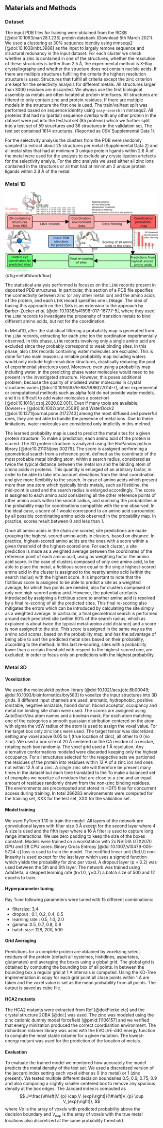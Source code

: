 ## Materials and Methods

### Dataset
The input PDB files for training were obtained from the RCSB [@doi:10.1093/nar/28.1.235] protein databank (Download 5th March 2021). We used a clustering at 30% sequence identity using mmseqs2 [@doi:10.1038/nbt.3988] as the input to largely remove sequence and structural redunancy in the input dataset. 
For each cluster we check whether a zinc is contained in one of the structures, whether the resolution of these structures is better than 2.5 Å, the experimental method is X-Ray crystallography and whether the structure does not contain nucleic acids. If there are multiple structures fulfilling the criteria the highest resolution structure is used. Structures that fulfill all criteria except the zinc criterion are kept for the selectivity analysis for different metals. 
All structures larger than 3000 residues are discarded. We always use the first biological assembly as metals are often located at protein interfaces. All structures are filtered to only contain zinc and protein residues. If there are multiple models in the structure the first one is used. 
The train/val/test split was performed based on sequence identity using `easy-search` in mmseqs2. All proteins that had no (partial) sequence overlap with any other protein in the dataset were put into the test/val set (85 proteins) which we further split into a test set of 59 structures and 36 structures in the validation set. The test set contained 1614 structures. (Reported as CSV Supplemental Data 1).

For the selectivity analysis the clusters from the PDB were randomly sampled to extract about 25 structures per metal (Supplemental Data 2) and all metal sites that had at minimum 3 unique protein ligands within 2.8 Å of the metal were used for the analysis to exclude any crystallization artefacts for the selectivity analyis. For the zinc analysis we used either all zinc ions contained in the structures or all that had at minimum 2 unique protein ligands within 2.8 Å of the metal. 

### Metal 1D

![Workflow of Metal1D](images/metal1D_scheme_large.png){#fig:metal1dworkflow}

The statistical analysis performed is focuses on the `LINK` records present in deposited PDB structures. In particular, this section of a PDB file specifies the connectivity between zinc (or any other metal ion) and the amino acids of the protein, and each `LINK` record specifies one `LINK`age. The idea of basing this approach on the `LINK`s is an extension to the approach by Barber-Zucker *et al.* [@doi:10.1038/s41598-017-16777-5], where they used the `LINK` records to investigate the propensity of transition metals to bind different amino acids, but not for the coordination.

In Metal1D, after the statistical filtering a probability map is generated from the `LINK` records, extracting for each zinc ion the oordination experimentally observed. In this phase, `LINK` records involving only a single amino acid are excluded since they probably correspond to weak binding sites. In this phase, also `LINK` records containing water molecules are excluded. This is done for two main reasons: a reliable probability map including waters would only include high-resolution structures, drastically reducing the pool of experimental structures used. Moreover, even using a probability map including water, in the predicting phase water molecules would need to be present in the investigated structure. However, this poses additional problem, because the quality of modeled water molecules in crystal structures varies [@doi:10.1016/0076-6879(86)27014-7]<!-- paper from 1986, we can also look for something more recent -->, other experimental or computational methods such as alpha fold do not provide water models, and it is difficult to add water molecules a posteriori [@doi:10.1016/j.csbj.2020.02.001]<!-- this is more a review on available softwares for waters, not sure this is what you had in mind-->. Even if many tools are available, Dowser++ [@doi:10.1002/prot.25081] and WaterDock2 [@doi:10.1371/journal.pone.0172743] among the most diffused and powerful ones, they are not able to handle the presence of metal ions. Due to these limitations, water molecules are considered only implicitly in this method.


The learned probability map is used to predict the metal sites for a given protein structure. To make a prediction, each amino acid of the protein is scored. The 3D protein structure is analyzed using the BioPandas python library [@doi:10.21105/joss.00279]. The score is assigned performing a geometrical search from a reference point, defined as the coordinate of the most probable metal binding atom, within a search radius, considered as twice the typical distance between the metal ion and the binding atom of amino acids in proteins. This quantity is enlarged of an arbitrary factor, in order to be able to take into account deviations from the ideal cooridnation and give more flexibility to the search. In case of amino acids which present more than one atom which typically binds metals, such as Histidine, the mid-point is used and the search radius is enlarged accordingly. 
The score is assigned to each amino acid considering all the other reference points of other amino acids within the search radius, and summing the probabilities in the probability map for coordinations compatible with the one observed. In the ideal case, a score of 1 would correspond to an amino acid surrounded by all possible coordinating amino acids observed in the probability map. In practice, scores result between 0 and less than 1.

Once all amino acids in the chain are scored, site predictions are made grouping the highest-scored amino acids in clusters, based on distance. In practice, highest-scored amino acids are the ones with a score within a given threshold of the highest-scored one. For each cluster, a site prediction is made as a weighted average between the coordinates of the reference point of each amino acid, using as weighting factor the amino acid score. In the case of clusters composed of only one amino acid, to be able to place the metal, a fictitious score equal to the single highest-scored amino acid in the cluster is assigned to the nearby amino acid  (within the search radius) with the highest score. <!-- Did you try using some kind of bond vector ? I imagine this approach will have difficulty differntiating Ne Nd in histidines-->
 It is important to note that the fictitious score is assigned to be able to predict a site as a weighted average, for which two points are needed, also for clusters composed of only one high-scored amino acid. However, the potential artefacts introduced by assigning a fictitious score to another amino acid is resolved by a final re-scoring of all the predicted sites.
This final re-scoring also mitigates the errors which can be introduced by calculating the site simply as a weighted average. In particular, a final geometrical search is performed around each predicted site (within 60% of the search radius, which as explained is about twice the typical metal-amino acid distance) and a score is now assigned to the site. This score is assigned in the same way as the amino acid scores, based on the probability map, and has the advantage of being able to sort the predicted metal sites based on their probability, according to the method. In this last re-scoring, sites with a probability lower than a certain threshold with respect to the highest-scored one, are excluded, in order to focus only on predictions with the highest probability. 

### Metal 3D

#### Voxelization
We used the moleculekit python library [@doi:10.1021/acs.jctc.6b00049; @doi:10.1093/bioinformatics/bty583] to voxelize the input structures into 3D grids. 8 different input channels are used: aromatic, hydrophobic, positive ionizable, negative ionizable, hbond donor, hbond acceptor, occupancy and metal ion binding site chain were used. The scores are assigned using AutoDockVina atom names and a boolean mask. For each atom matching one of the categories a smooth gaussian distribution centered on the atom with sigma the vdW radius of the atom is used to assign the voxel value. For the target box only zinc ions were used. The target tensor was discretized setting any voxel above 0.05 to 1 (true location of zinc), all other to 0 (no zinc).  We used a box size of 20 Å centered on the CA residue of a residue, rotating each box randomly. The voxel grid used a 1 Å resolution. Any alternative conformations modeled were discarded keeping only the highest occupancy. 
For all structures selected for the respective sets we partioned the residues of the protein into residues within 12 Å of a zinc ion and ones not within 12 Å of a zinc. A single zinc site will therefore be present many times in the dataset but each time translated to the  To make a balanced set of examples we voxelize all residues that are close to a zinc and an equal amount of residues randomly drawn from the non-zinc binding residues. 
The environments are precomputed and stored in HDF5 files for concurrent access during training. In total 266283 environements were computed for the training set, XXX for the test set, XXX for the validation set. 

#### Model training
We used PyTorch 1.10 to train the model. All layers of the network are convolutional layers with filter size 3 Å except for the second layer where 4 Å size is used and the fifth layer where a 16 Å filter is used to capture long range interactions. We use zero padding to keep the size of the boxes constant. Models were trained on a workstation with 2x NVIDIA GTX2070 GPU and 28 CPU cores. 
Binary Cross Entropy [@doi:10.1007/s10479-005-5724-z] loss is used to train the model. The rectified linear unit (ReLU) non-linearity  is used except for the last layer which uses a sigmoid function which yields the probability for zinc per voxel.
A dropout layer (p = 0.2) was used between the 5th and 6th layer. 
The network was trained using AdaDelta, a stepped learning rate (lr=1.0, ɣ=0.7) a batch size of 500 and 12 epochs to train.

#### Hyperparameter tuning
Ray Tune following parameters were tuned with 15 different combinations:

- filtersize: 3,4
- dropout : 0.1, 0.2, 0.4, 0.5
- learning rate : 0.5, 1.0, 2.0
- gamma: 0.5, 0.7, 0.8, 0.9
- batch size: 128, 200, 500


#### Grid Averaging <!-- I changed it to a subsubsub section (####), before it was just # but I think it was not meant -->

Predictions for a complete protein are obtained by voxelizing select residues of the protein (default all cysteines, histidines, aspartates, glutamates) and averaging the boxes using a global grid. The global grid is obtained by computing the bounding box of all points. In between the bounding box a regular grid at 1 A intervals is computed. Using the KD-Tree implementation in scipy for each grid point all close points within 1 A are taken and the voxel value is set as the mean probability from all points. The output is saved as cube file. 

#### HCA2 mutants 
The HCA2 mutants were extracted from Ref [@doi:Fierke etc] and the crystal structure 2CBA [@doi:] was used. The zinc was modeled using the zinc cationic dummy model forcefield [@pmid:11106157] and we verified that energy minization produced the correct coordiantion environment. The richardson rotamer library was used with the EVOLVE-ddG energy function to compute the most stable rotamer for a given mutation. The lowest-energy mutant was used for the prediction of the location of metals.

#### Evaluation 

To evaluate the trained model we monitored how accurately the model predicts the metal density of the test set. We used a discretized version of the jaccard index setting each voxel either as 0 (no metal) or  1 (zinc present). We tested multiple different decision boundaries 0.5, 0.6, 0.75, 0.9 and also comparing a slightly smaller centered box to remove any spurious density at the box edges. 
The Jaccard index is computed as 
$$
J=\frac{\#\left|V_{p} \cap V_{exp}\right|}{\#\left|V_{p} \cup V_{exp}\right|},
$$
where $Vp$ is the array of voxels with predicted probability above the decision boundary and $V_{exp}$ is the array of voxels with the true metal locations also discretized at the same probability threshold.